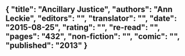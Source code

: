 {
 "title": "Ancillary Justice",
 "authors": "Ann Leckie",
 "editors": "",
 "translator": "",
 "date": "2015-08-25",
 "rating": "",
 "re-read": "",
 "pages": "432",
 "non-fiction": "",
 "comic": "",
 "published": "2013"
}
---

